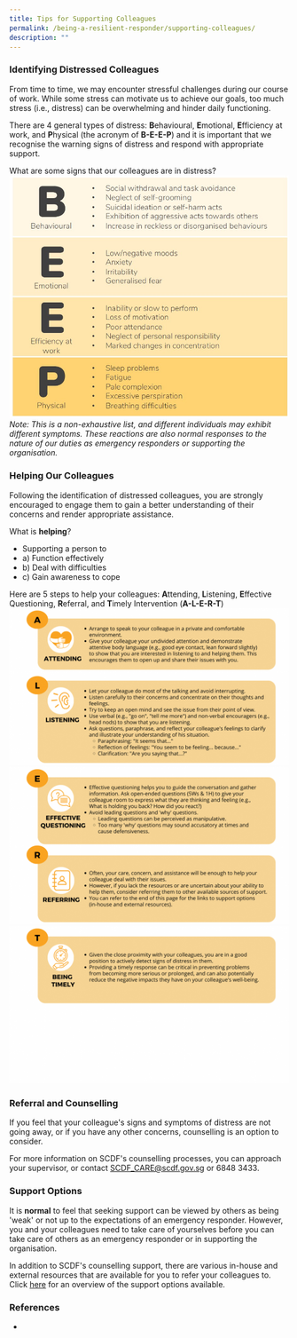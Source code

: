 ```yaml
---
title: Tips for Supporting Colleagues
permalink: /being-a-resilient-responder/supporting-colleagues/
description: ""
---
```

### Identifying Distressed Colleagues
From time to time, we may encounter stressful challenges during our course of work. While some stress can motivate us to achieve our goals, too much stress (i.e., distress) can be overwhelming and hinder daily functioning.

There are 4 general types of distress: **B**ehavioural, **E**motional, **E**fficiency at work, and **P**hysical (the acronym of **B-E-E-P**) and it is important that we recognise the warning signs of distress and respond with appropriate support.

What are some signs that our colleagues are in distress?
![](/images/BEEP.jpg)
*Note: This is a non-exhaustive list, and different individuals may exhibit different symptoms. These reactions are also normal responses to the nature of our duties as emergency responders or supporting the organisation.*

### Helping Our Colleagues
Following the identification of distressed colleagues, you are strongly encouraged to engage them to gain a better understanding of their concerns and render appropriate assistance.

What is **helping**?
* Supporting a person to
* a) Function effectively
* b) Deal with difficulties
* c) Gain awareness to cope

Here are 5 steps to help your colleagues: **A**ttending, **L**istening, **E**ffective Questioning, **R**eferral, and **T**imely Intervention (**A-L-E-R-T**)
![](/images/tips%20alert%201(1).png)![](/images/tips%20alert%201%20(2).png)![](/images/tips%20alert%201%20(3).png)

### Referral and Counselling
If you feel that your colleague's signs and symptoms of distress are not going away, or if you have any other concerns, counselling is an option to consider. 

For more information on SCDF's counselling processes, you can approach your supervisor, or contact SCDF_CARE@scdf.gov.sg or 6848 3433.

### Support Options
It is **normal** to feel that seeking support can be viewed by others as being 'weak' or not up to the expectations of an emergency responder. However, you and your colleagues need to take care of yourselves before you can take care of others as an emergency responder or in supporting the organisation.

In addition to SCDF's counselling support, there are various in-house and external resources that are available for you to refer your colleagues to. Click [here](/support-options/) for an overview of the support options available.

### References
*